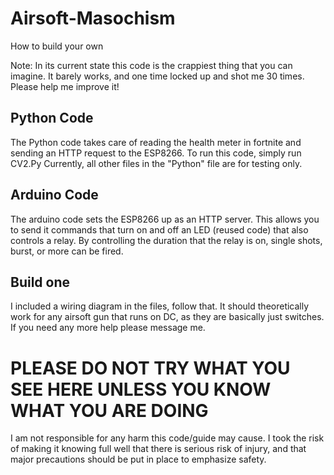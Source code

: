 # Airsoft-Masochism
How to build your own

Note: In its current state this code is the crappiest thing that you can imagine. It barely works, and one time locked up and shot me 30 times. Please help me improve it!

## Python Code

The Python code takes care of reading the health meter in fortnite and sending an HTTP request to the ESP8266. To run this code, simply run CV2.Py
Currently, all other files in the "Python" file are for testing only.

## Arduino Code

The arduino code sets the ESP8266 up as an HTTP server. This allows you to send it commands that turn on and off an LED (reused code) that also controls a relay.
By controlling the duration that the relay is on, single shots, burst, or more can be fired.

## Build one

I included a wiring diagram in the files, follow that. It should theoretically work for any airsoft gun that runs on DC, as they are basically just switches. If you need any more help please message me.

# PLEASE DO NOT TRY WHAT YOU SEE HERE UNLESS YOU KNOW WHAT YOU ARE DOING

I am not responsible for any harm this code/guide may cause. I took the risk of making it knowing full well that there is serious risk of injury, and that major precautions should be put in place to emphasize safety.
